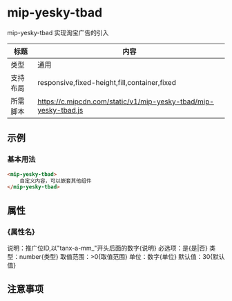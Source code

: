 # mip-yesky-tbad

mip-yesky-tbad 实现淘宝广告的引入

标题|内容
----|----
类型|通用
支持布局|responsive,fixed-height,fill,container,fixed
所需脚本|https://c.mipcdn.com/static/v1/mip-yesky-tbad/mip-yesky-tbad.js

## 示例

### 基本用法
```html
<mip-yesky-tbad>
    自定义内容，可以嵌套其他组件
</mip-yesky-tbad>
```

## 属性

### {属性名}

说明：推广位ID,以"tanx-a-mm_"开头后面的数字{说明}
必选项：是{是|否}
类型：number{类型}
取值范围：>0{取值范围}
单位：数字{单位}
默认值：30{默认值}

## 注意事项

